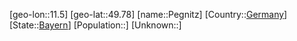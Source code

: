 ﻿---
location: [49.78,11.5]
type: City
tags:
- geo/City


SpocWebEntityId: 33276
isDeleted: false
confidential: public

---
[geo-lon::11.5]
[geo-lat::49.78]
[name::Pegnitz]
[Country::[Germany](geo/Continent/Europe/Germany.md)]
[State::[Bayern](geo/Continent/Europe/Germany/Bayern.md)]
[Population::]
[Unknown::]

